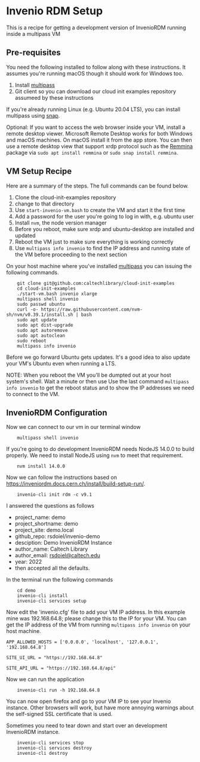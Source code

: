 Invenio RDM Setup
=================

This is a recipe for getting a development version of InvenioRDM running inside a multipass VM 

Pre-requisites
--------------

You need the following installed to follow along with these instructions. It assumes you're running macOS though it should work for Windows too.

1. Install [multipass](https://multipass.run "Multipass website has a link tand instruction to install it based on host operating system, macOS -- Windows or Linux")
2. Git client so you can download our cloud init examples repository assumeed by these instructions

If you're already running Linux (e.g. Ubuntu 20.04 LTS), you can install multipass using [snap](https://snapscraft.io "The snaps website"). 

Optional: If you want to access the web browser inside your VM, install a remote desktop viewer. Microsoft Remote Desktop works for both Windows and macOS machines. On macOS install it from the app store. You can then use a remote desktop view that support xrdp protocol such as the [Remmina](https://remmina.org/ "Remote access screen and file sharing to your desktop website") package via `sudo apt install remmina` or `sudo snap install remmina`.


VM Setup Recipe
---------------

Here are a summary of the steps. The full commands can be found below.
1. Clone the cloud-init-examples repository
2. change to that directory
3. Use `start-invenio-vm.bash` to create the VM and start it the first time
4. Add a password for the user you're going to log in with, e.g. ubuntu user
5. Install `nvm`, the node version manager
6. Before you reboot, make sure xrdp and ubuntu-desktop are installed and updated
7. Reboot the VM just to make sure everything is working correctly
8. Use `multipass info invenio` to find the IP address and running state of the VM before proceeding to the next section

On your host machine where you've installed [multipass](https://multipass.run "Multipass website") you can issuing the following commands.

```shell
    git clone git@github.com:caltechlibrary/cloud-init-examples
    cd cloud-init-examples
    ./start-vm.bash invenio xlarge
    multipass shell invenio
    sudo passwd ubuntu
    curl -o- https://raw.githubusercontent.com/nvm-sh/nvm/v0.39.1/install.sh | bash
    sudo apt update
    sudo apt dist-upgrade
    sudo apt autoremove
    sudo apt autoclean
    sudo reboot
    multipass info invenio
```

Before we go forward Ubuntu gets updates. It's a good idea to also update your VM's Ubuntu even when running a LTS.

NOTE: When you reboot the VM you'll be dumpted out at your host system's shell. Wait a minute or then use Use the last command `multipass info invenio` to get the reboot status and to show the IP addresses we need to connect to the VM.

InvenioRDM Configuration
-------------------------------

Now we can connect to our vm in our terminal window 

```shell
    multipass shell invenio
```

If you're going to do development InvenioRDM needs NodeJS 14.0.0 to build properly.  We need to install NodeJS
using `nvm` to meet that requirement.


```shell
    nvm install 14.0.0
```

Now we can follow the instructions based on https://inveniordm.docs.cern.ch/install/build-setup-run/.

```
    invenio-cli init rdm -c v9.1
```

I answered the questions as follows

- project_name: demo
- project_shortname: demo
- project_site: demo.local
- github_repo: rsdoiel/invenio-demo
- desciption: Demo InvenioRDM Instance
- author_name: Caltech Library
- author_email: rsdoiel@caltech.edu
- year: 2022
- then accepted all the defaults.

In the terminal run the following commands

```shell
    cd demo
    invenio-cli install
    invenio-cli services setup
```

Now edit the 'invenio.cfg' file to add your VM IP address. In this example mine was 192.168.64.8; please change this to the IP for your VM. You can
get the IP address of the VM from running `multipass info invenio` on
your host machine.

```
APP_ALLOWED_HOSTS = ['0.0.0.0', 'localhost', '127.0.0.1', '192.168.64.8']

SITE_UI_URL = "https://192.168.64.8"

SITE_API_URL = "https://192.168.64.8/api"
```

Now we can run the application

```shell
    invenio-cli run -h 192.168.64.8
```

You can now open firefox and go to your VM IP to see your Invenio instance. Other browsers will work, but have more annoying warnings about the self-signed SSL certificate that is used.

Sometimes you need to tear down and start over an development InvenioRDM instance.

```shell
    invenio-cli services stop
    invenio-cli services destroy
    invenio-cli destroy
```


